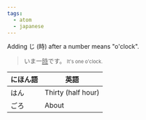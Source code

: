 ```yaml
---
tags:
  - atom
  - japanese
---
```

Adding じ (時) after a number means "o'clock".
  > いま一<span style="text-decoration:underline;text-decoration-thickness:2px;text-decoration-color:var(--interactive-accent);">時</span>です。
  > <span style="font-size:0.7rem;">It's one o'clock.</span>

| にほん語 | 英語                 |
| ---- | ------------------ |
| はん   | Thirty (half hour) |
| ごろ   | About              |
